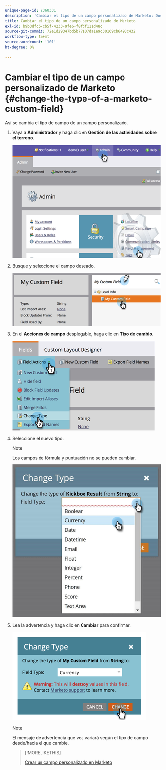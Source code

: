```yaml
---
unique-page-id: 2360331
description: 'Cambiar el tipo de un campo personalizado de Marketo: Documentos de Marketo: Documentación del producto'
title: Cambiar el tipo de un campo personalizado de Marketo
exl-id: b9b3dfc5-cb5f-4233-9fe6-f8fdf111d48c
source-git-commit: 72e1d29347bd5b77107da1e9c30169cb6490c432
workflow-type: tm+mt
source-wordcount: '101'
ht-degree: 0%

---
```


# Cambiar el tipo de un campo personalizado de Marketo {#change-the-type-of-a-marketo-custom-field}

Así se cambia el tipo de campo de un campo personalizado.

1. Vaya a **Administrador** y haga clic en **Gestión de las actividades sobre el terreno**.

   ![](assets/image2014-9-18-13-3a4-3a39.png)

1. Busque y seleccione el campo deseado.

   ![](assets/image2014-9-18-13-3a4-3a48.png)

1. En el **Acciones de campo** desplegable, haga clic en **Tipo de cambio**.

   ![](assets/image2014-9-18-13-3a4-3a57.png)

1. Seleccione el nuevo tipo.

   >[!NOTE]
   >
   >Los campos de fórmula y puntuación no se pueden cambiar.

   ![](assets/change-the-type-of-a-marketo-custom-field-4.png)

1. Lea la advertencia y haga clic en **Cambiar** para confirmar.

   ![](assets/image2014-9-18-13-3a5-3a23.png)

   >[!NOTE]
   >
   >El mensaje de advertencia que vea variará según el tipo de campo desde/hacia el que cambie.

   >[!MORELIKETHIS]
   >
   >[Crear un campo personalizado en Marketo](/help/marketo/product-docs/administration/field-management/create-a-custom-field-in-marketo.md)
